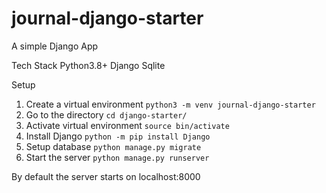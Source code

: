 # journal-django-starter
A simple Django App

Tech Stack
Python3.8+
Django
Sqlite

Setup
1. Create a virtual environment `python3 -m venv journal-django-starter`
2. Go to the directory `cd django-starter/`
3. Activate virtual environment `source bin/activate`
4. Install Django `python -m pip install Django`
5. Setup database `python manage.py migrate`
6. Start the server `python manage.py runserver` 

By default the server starts on localhost:8000
